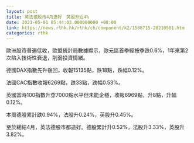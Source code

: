 ```yaml
---
layout: post
title: 英法德股市4月造好　英股升近4%
date: 2021-05-01 05:44:02.000000000 +08:00
link: https://news.rthk.hk/rthk/ch/component/k2/1588715-20210501.htm
categories: rthk
---
```


歐洲股市普遍低收，歐盟統計局數據顯示，歐元區首季經按季跌0.6%，1年來第2次陷入技術性衰退，削弱投資情緒。

德國DAX指數先升後回，收報15135點，跌18點，跌幅0.12%。

法國CAC指數收報6269點，跌33點，跌幅0.53%。

英國富時100指數升穿7000點水平但未能企穩，收報6969點，升8點，升幅0.12%。

本周德股累計跌0.94%，法股升0.24%，英股升0.45%。

至於總結4月，英法德股市都造好。德股累計升0.52%，法股升3.33%，英股升3.82%。
